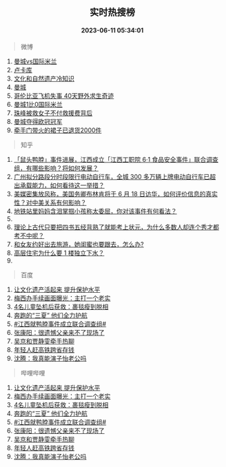 <div align="center"><h2>实时热搜榜</h2><h4>2023-06-11 05:34:01</h4></div>

> 微博  

1. [曼城vs国际米兰](https://s.weibo.com/weibo?q=%23%E6%9B%BC%E5%9F%8Evs%E5%9B%BD%E9%99%85%E7%B1%B3%E5%85%B0%23&t=31&band_rank=1&Refer=top)<br />
2. [卢卡库](https://s.weibo.com/weibo?q=%E5%8D%A2%E5%8D%A1%E5%BA%93&t=31&band_rank=2&Refer=top)<br />
3. [文化和自然遗产冷知识](https://s.weibo.com/weibo?q=%23%E6%96%87%E5%8C%96%E5%92%8C%E8%87%AA%E7%84%B6%E9%81%97%E4%BA%A7%E5%86%B7%E7%9F%A5%E8%AF%86%23&t=31&band_rank=3&Refer=top)<br />
4. [曼城](https://s.weibo.com/weibo?q=%E6%9B%BC%E5%9F%8E&t=31&band_rank=4&Refer=top)<br />
5. [哥伦比亚飞机失事 40天野外求生奇迹](https://s.weibo.com/weibo?q=%E5%93%A5%E4%BC%A6%E6%AF%94%E4%BA%9A%E9%A3%9E%E6%9C%BA%E5%A4%B1%E4%BA%8B%2040%E5%A4%A9%E9%87%8E%E5%A4%96%E6%B1%82%E7%94%9F%E5%A5%87%E8%BF%B9&t=31&band_rank=5&Refer=top)<br />
6. [曼城1比0国际米兰](https://s.weibo.com/weibo?q=%23%E6%9B%BC%E5%9F%8E1%E6%AF%940%E5%9B%BD%E9%99%85%E7%B1%B3%E5%85%B0%23&t=31&band_rank=6&Refer=top)<br />
7. [珠峰被救女子不付救援费背后](https://s.weibo.com/weibo?q=%23%E7%8F%A0%E5%B3%B0%E8%A2%AB%E6%95%91%E5%A5%B3%E5%AD%90%E4%B8%8D%E4%BB%98%E6%95%91%E6%8F%B4%E8%B4%B9%E8%83%8C%E5%90%8E%23&t=31&band_rank=7&Refer=top)<br />
8. [曼城夺得欧冠冠军](https://s.weibo.com/weibo?q=%23%E6%9B%BC%E5%9F%8E%E5%A4%BA%E5%BE%97%E6%AC%A7%E5%86%A0%E5%86%A0%E5%86%9B%23&t=31&band_rank=8&Refer=top)<br />
9. [牵手门带火的裙子已退货2000件](https://s.weibo.com/weibo?q=%23%E7%89%B5%E6%89%8B%E9%97%A8%E5%B8%A6%E7%81%AB%E7%9A%84%E8%A3%99%E5%AD%90%E5%B7%B2%E9%80%80%E8%B4%A72000%E4%BB%B6%23&t=31&band_rank=9&Refer=top)<br />

> 知乎  

1. [「鼠头鸭脖」事件进展，江西成立「江西工职院 6·1 食品安全事件」联合调查组，有哪些影响？将如何发展？](https://www.zhihu.com/question/605866370)<br />
2. [广州拟分路段分时段限行电动自行车，全城 300 多万辆上牌电动自行车已超出承载能力，如何看待这一举措？](https://www.zhihu.com/question/605885428)<br />
3. [美媒密集放风称，美国务卿布林肯将于 6 月 18 日访华，如何评价信息的真实性？对中美关系有何影响？](https://www.zhihu.com/question/605841889)<br />
4. [地铁站里妈妈含泪掌掴小孩称太委屈，你对该事件有何看法？](https://www.zhihu.com/question/605107870)<br />
5. []()<br />
6. [理论上古代只要把四书五经背熟了就能考上状元，为什么多数人却连个秀才都考不中呢？](https://www.zhihu.com/question/599169937)<br />
7. [和女友约好出去旅游，她闺蜜也要跟去，怎么办?](https://www.zhihu.com/question/602584344)<br />
8. [高层住宅为什么要 1 楼独立下水？](https://www.zhihu.com/question/605398328)<br />
9. []()<br />

> 百度  

1. [让文化遗产活起来 提升保护水平](https://www.baidu.com/s?wd=%E8%AE%A9%E6%96%87%E5%8C%96%E9%81%97%E4%BA%A7%E6%B4%BB%E8%B5%B7%E6%9D%A5+%E6%8F%90%E5%8D%87%E4%BF%9D%E6%8A%A4%E6%B0%B4%E5%B9%B3&sa=fyb_news&rsv_dl=fyb_news)<br />
2. [梅西办手续画面曝光：主打一个老实](https://www.baidu.com/s?wd=%E6%A2%85%E8%A5%BF%E5%8A%9E%E6%89%8B%E7%BB%AD%E7%94%BB%E9%9D%A2%E6%9B%9D%E5%85%89%EF%BC%9A%E4%B8%BB%E6%89%93%E4%B8%80%E4%B8%AA%E8%80%81%E5%AE%9E&sa=fyb_news&rsv_dl=fyb_news)<br />
3. [4名儿童坠机后获救：裹毯瘦到脱相](https://www.baidu.com/s?wd=4%E5%90%8D%E5%84%BF%E7%AB%A5%E5%9D%A0%E6%9C%BA%E5%90%8E%E8%8E%B7%E6%95%91%EF%BC%9A%E8%A3%B9%E6%AF%AF%E7%98%A6%E5%88%B0%E8%84%B1%E7%9B%B8&sa=fyb_news&rsv_dl=fyb_news)<br />
4. [奔跑的“三夏” 他们全力护航](https://www.baidu.com/s?wd=%E5%A5%94%E8%B7%91%E7%9A%84%E2%80%9C%E4%B8%89%E5%A4%8F%E2%80%9D+%E4%BB%96%E4%BB%AC%E5%85%A8%E5%8A%9B%E6%8A%A4%E8%88%AA&sa=fyb_news&rsv_dl=fyb_news)<br />
5. [#江西就鸭脖事件成立联合调查组#](https://www.baidu.com/s?wd=%23%E6%B1%9F%E8%A5%BF%E5%B0%B1%E9%B8%AD%E8%84%96%E4%BA%8B%E4%BB%B6%E6%88%90%E7%AB%8B%E8%81%94%E5%90%88%E8%B0%83%E6%9F%A5%E7%BB%84%23&sa=fyb_news&rsv_dl=fyb_news)<br />
6. [张康阳：很遗憾父亲来不了现场了](https://www.baidu.com/s?wd=%E5%BC%A0%E5%BA%B7%E9%98%B3%EF%BC%9A%E5%BE%88%E9%81%97%E6%86%BE%E7%88%B6%E4%BA%B2%E6%9D%A5%E4%B8%8D%E4%BA%86%E7%8E%B0%E5%9C%BA%E4%BA%86&sa=fyb_news&rsv_dl=fyb_news)<br />
7. [吴京和贾静雯牵手热聊](https://www.baidu.com/s?wd=%E5%90%B4%E4%BA%AC%E5%92%8C%E8%B4%BE%E9%9D%99%E9%9B%AF%E7%89%B5%E6%89%8B%E7%83%AD%E8%81%8A&sa=fyb_news&rsv_dl=fyb_news)<br />
8. [年轻人赶高铁跨省存钱](https://www.baidu.com/s?wd=%E5%B9%B4%E8%BD%BB%E4%BA%BA%E8%B5%B6%E9%AB%98%E9%93%81%E8%B7%A8%E7%9C%81%E5%AD%98%E9%92%B1&sa=fyb_news&rsv_dl=fyb_news)<br />
9. [沈腾：我真能演子怡老公吗](https://www.baidu.com/s?wd=%E6%B2%88%E8%85%BE%EF%BC%9A%E6%88%91%E7%9C%9F%E8%83%BD%E6%BC%94%E5%AD%90%E6%80%A1%E8%80%81%E5%85%AC%E5%90%97&sa=fyb_news&rsv_dl=fyb_news)<br />

> 哔哩哔哩  

1. [让文化遗产活起来 提升保护水平](https://www.baidu.com/s?wd=%E8%AE%A9%E6%96%87%E5%8C%96%E9%81%97%E4%BA%A7%E6%B4%BB%E8%B5%B7%E6%9D%A5+%E6%8F%90%E5%8D%87%E4%BF%9D%E6%8A%A4%E6%B0%B4%E5%B9%B3&sa=fyb_news&rsv_dl=fyb_news)<br />
2. [梅西办手续画面曝光：主打一个老实](https://www.baidu.com/s?wd=%E6%A2%85%E8%A5%BF%E5%8A%9E%E6%89%8B%E7%BB%AD%E7%94%BB%E9%9D%A2%E6%9B%9D%E5%85%89%EF%BC%9A%E4%B8%BB%E6%89%93%E4%B8%80%E4%B8%AA%E8%80%81%E5%AE%9E&sa=fyb_news&rsv_dl=fyb_news)<br />
3. [4名儿童坠机后获救：裹毯瘦到脱相](https://www.baidu.com/s?wd=4%E5%90%8D%E5%84%BF%E7%AB%A5%E5%9D%A0%E6%9C%BA%E5%90%8E%E8%8E%B7%E6%95%91%EF%BC%9A%E8%A3%B9%E6%AF%AF%E7%98%A6%E5%88%B0%E8%84%B1%E7%9B%B8&sa=fyb_news&rsv_dl=fyb_news)<br />
4. [奔跑的“三夏” 他们全力护航](https://www.baidu.com/s?wd=%E5%A5%94%E8%B7%91%E7%9A%84%E2%80%9C%E4%B8%89%E5%A4%8F%E2%80%9D+%E4%BB%96%E4%BB%AC%E5%85%A8%E5%8A%9B%E6%8A%A4%E8%88%AA&sa=fyb_news&rsv_dl=fyb_news)<br />
5. [#江西就鸭脖事件成立联合调查组#](https://www.baidu.com/s?wd=%23%E6%B1%9F%E8%A5%BF%E5%B0%B1%E9%B8%AD%E8%84%96%E4%BA%8B%E4%BB%B6%E6%88%90%E7%AB%8B%E8%81%94%E5%90%88%E8%B0%83%E6%9F%A5%E7%BB%84%23&sa=fyb_news&rsv_dl=fyb_news)<br />
6. [张康阳：很遗憾父亲来不了现场了](https://www.baidu.com/s?wd=%E5%BC%A0%E5%BA%B7%E9%98%B3%EF%BC%9A%E5%BE%88%E9%81%97%E6%86%BE%E7%88%B6%E4%BA%B2%E6%9D%A5%E4%B8%8D%E4%BA%86%E7%8E%B0%E5%9C%BA%E4%BA%86&sa=fyb_news&rsv_dl=fyb_news)<br />
7. [吴京和贾静雯牵手热聊](https://www.baidu.com/s?wd=%E5%90%B4%E4%BA%AC%E5%92%8C%E8%B4%BE%E9%9D%99%E9%9B%AF%E7%89%B5%E6%89%8B%E7%83%AD%E8%81%8A&sa=fyb_news&rsv_dl=fyb_news)<br />
8. [年轻人赶高铁跨省存钱](https://www.baidu.com/s?wd=%E5%B9%B4%E8%BD%BB%E4%BA%BA%E8%B5%B6%E9%AB%98%E9%93%81%E8%B7%A8%E7%9C%81%E5%AD%98%E9%92%B1&sa=fyb_news&rsv_dl=fyb_news)<br />
9. [沈腾：我真能演子怡老公吗](https://www.baidu.com/s?wd=%E6%B2%88%E8%85%BE%EF%BC%9A%E6%88%91%E7%9C%9F%E8%83%BD%E6%BC%94%E5%AD%90%E6%80%A1%E8%80%81%E5%85%AC%E5%90%97&sa=fyb_news&rsv_dl=fyb_news)<br />
